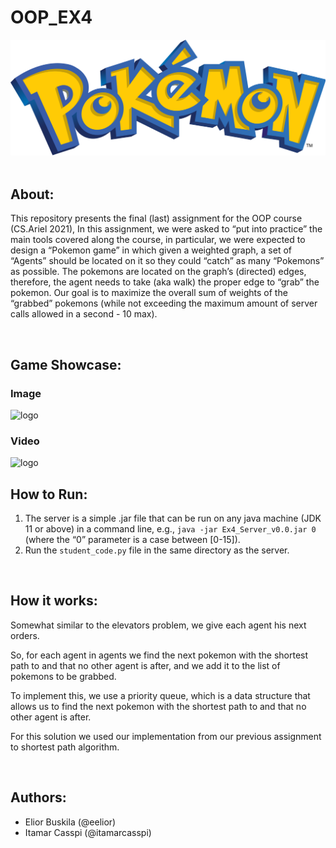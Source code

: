 # OOP_EX4
<img src="client_python/sprites/logo.svg.png" alt="logo">

<br/>
<br/>

## About:
This repository presents the final (last) assignment for the OOP course (CS.Ariel 2021),
In this assignment, we were asked to “put into practice” the main tools covered along the course, in particular, we were expected to design a “Pokemon game” in which given a weighted graph,  a set of “Agents” should be located on it so they could “catch” as many “Pokemons” as possible. The pokemons are located on the graph’s (directed) edges, therefore, the agent needs to take (aka walk)  the proper edge to “grab” the pokemon. Our goal is to maximize the overall sum of weights of the “grabbed” pokemons (while not exceeding the maximum amount of server calls allowed in a second - 10 max).

<br/>

## Game Showcase:
### Image
<img src="game/sprites/showcase.png" alt="logo">

<br/>

### Video
<img src="game/sprites/showcase.png" alt="logo">


<br/>

## How to Run:

1. The server is a simple .jar file that can be run on any java machine (JDK 11 or above) in a command line, e.g.,  ```java -jar Ex4_Server_v0.0.jar 0```  (where the “0” parameter is a case between [0-15]).
2. Run the ```student_code.py``` file in the same directory as the server.

<br/>

## How it works:

Somewhat similar to the elevators problem, we give each agent his next orders.

So, for each agent in agents we find the next pokemon with the shortest path to and that no other agent is after, and we add it to the list of pokemons to be grabbed.

To implement this, we use a priority queue, which is a data structure that allows us to find the next pokemon with the shortest path to and that no other agent is after. 

For this solution we used our implementation from our previous assignment to shortest path algorithm.

<br/>

## Authors:
- Elior Buskila (@eelior)
- Itamar Casspi (@itamarcasspi)